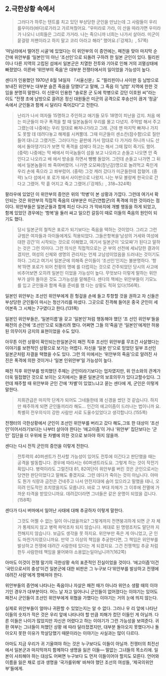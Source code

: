 ## 2.극한상황 속에서

> 그러다가 하루는 텐트를 치고 있던 부상당한 군인을 만났는데 그 사람들이 우리 를우미라(바다)로가라고 가르쳐줬어요. “우미라로 가라, 이 산을 따라가면 우미라가 나오니 너희들은 그리로 가거라. 나는 죽으니까 너희는 나가서 살아라. 미군이 묻걸랑 저팬이라고 하지 말고 코리 아라고 해라” 했어요.(『강제3』, 57쪽)

‘마닐라에서 떨어진 시골’에 있었다는 이 위안부의 이 증언에는, 패전을 맞아 마지막 순간에 위안부를 ‘일본인’이 아닌 ‘조선인’으로 되돌려 구하려 한 일본 군인이 있다. 필리핀이나 다른 지역의 고립된 섬에서 일본군은 치열한 전투와 기아로 인해 거의 괴멸상태에 빠졌었다. 이른바 ‘위안부의 죽음’은 대부분 전쟁터에서의 일이었을 가능성이 높다.

센다가 인용했던 1970년 8월 14일자 『서울신문』도 “필리핀이나 사이판 등 남방으로 보내진 위안부는 대부분 슬픈 죽음을 당했다”고 말해, 그 죽음 이 ‘남방’ 지역에 한한 것임을 분명히 말한다. 이 신문이 인용한 “솔로몬 군 도에 학병으로 갔던 이호원 씨”라는 이도 “전쟁 초에 남방으로 끌려온 정신 대원들은 미군의 공격으로 후송선이 끊겨 ‘정글’ 속에서 군인들과 함께 시 달리다 죽어갔다”고 전한다.

> 난리가 나서 여자들 15명하고 주인하고 애기들 모두 18명이 피난을 갔지. 처음 에는 미군들이 마구 폭격을 할 때 일본놈들이 우리를 몰고 다녔지. 주먹밥 해서 주고 그랬는데 나중에는 우리 맘대로 빠져나가라고 그래. 근데 맨 마지막 빠져나 가지도 못할 데 데려다놓고 해제를 시켜뿔데. 그때 미군들이 센소칸(잠수함)으로 질만들어 대니고 그랬거든. 그러다가는 끝판에 가서 맘대로 다 가거라 하니까 나도 산에서 돌아댕기다가 보면 막 폭격을 섬에다 하고는 해서 그때 많이 죽기도 했어. (중략) 나중에는 막 배에서 미국놈들이 섬을 보고 나오라고 손들고 나오면 안 죽인다고 나오라고 배 에서 방송을 하면서 뺑뺑 돌았어. 그런데 손들고 나가면 그 뒤에서 일본놈들이 쏴 죽여버렸어. 나가면 오모쨔(장난감)맹으로 놀려먹고 죽인게 우리 손에 죽으라 고 쏴부렀어. (중략) 그것 캐러 갔다가 미군들한테 잡혔어. (중략) 노다 섬에서 포 로가 돼서 사이판으로 나왔지. 나는 부모 볼랑케 한국으로 간다고 그랬어. 막 흩 어지고 죽고 그랬어.(『강제5』, 318~324쪽)

팔라우에 있었던 이 위안부의 증언은 위의 ‘학병’이 본 상황과 가깝다. 그런데 여기서 확인되는 것은 위안부의 직접적 죽음의 대부분은 미군(연합군)의 폭격에 의한 것이라는  점이다. 위안부들은 일본군들과 함께 피신 다니다 가 막바지에 개별 행동을 하게 되었고, 함께 있었던 경우에는 ‘항복’을 둘러 싸고 일으킨 갈등이 때로 이들의 죽음의 원인이 되기도 했다.

> 당시 일본군의 철칙은 포로가 되기보다는 죽음을 택하는 것이었다. 그리고 그런 규범은 여자들과 아이들에게도 적용되었다. 그들은항복을‘남성의 거세와 여성에 대한 강간’이 시작되는 것으로 이해했고, 여기서 일본군이 ‘오모쨔’가 된다고 말하는 것은 그런 의미다. 그런 의식은 직접적으로는 군 부의 선전에 세뇌당한 결과이겠지만, 여성의 신체와 생명의 관리자는 언제 고남성이었음을 드러내는 것이기도 하다. 그리고 여기서 일본군에 의해죽 은이들이 ‘조선인’인지는 불분명하다. ‘항복’하면 포로가 되어 천황의 명예 를 더럽히는 것으로 간주되었던 당시의 사고에 비추어보면 오히려 일본인 이었을 가능성이 높다. 무엇보다 이렇게 말하는 위안부가 살아 돌아온 것도 그가능성을 말해준다.
센다의 책에는 위안부들이 기모노를 입고 군인들과 함께 죽을 준비를 했 다는 상황도 적혀 있다(156쪽).

일본인 위안부는 조선인 위안부에게 흰 헝겊을 손에 들고 투항할 것을 권하고 자 신들은 부상당한 군인들이 마시는 청산가리를 마셨다. 그곳으로 진격해 들어온 중국 군인이 세어본즉 그 시체는 7구였다고 한다.(131쪽)

일본인 위안부들은, ‘일본이름’을 갖고 ‘일본인’처럼 행동해야 했던 ‘조 선인 위안부’들을 패전의 순간에 ‘조선인’으로 되돌리려 했다. 어쩌면 그들 의‘죽음’은 ‘일본인’에게만 허용된 의무이자 긍지의 표현이었을 수도 있다.

아무튼 이런 상황이 확인되는한일본군이 패전 직후 조선인 위안부를 무조건 사살했다는 이야기를 보편적인 상황으로 보기는 어렵다. 자신을 ‘일본 인’으로 믿었던 일부 조선인 일본군처럼 자결을 택했을 수도 있다. 그런 의 미에서는 ‘위안부의 죽음’으로 알려진 사진은 폭격에 의한 것이거나 ‘일본 인위안부’일 가능성이 높다.

패전 직후 위안부를 방치했던 주체는 군인이라기보다는 업자였지만, 위 안소와의 관계가 더욱 밀접했던 것으로 보이는 오지에서는 물론 일본군의 보호의무가 있다고할수있다.
그런데 패주할 때 위안부와 군인 간에 ‘차별’이 있었느냐고 묻는 센다에 게, 군인은 이렇게 말한다.

> 지휘관급은 마지막 단계가 되어도 그네들한테 꽤 신경을 썼던 것 같습니다. 하지 만 패주하게 되면 군인들끼리라 해도… 인간의 에고이즘이 드러나는 법이니까 요. 특별히 전우의식이 강한 사람만 서로 도울수있었다고 생각합니다.(155쪽)

전쟁터의 극한상황에서 군인이 조선인 위안부를 버리고 갔다 해도,그또 한 대상이 ‘조선인’이어서라기보다는 나부터 살아야 한다는 ‘에고이즘’이 거나 ‘위안부’ 집단보다는 ‘군인’ 집단을 더 우위에 둔 차별에 의한 것으로 보아야 하지 않을까.

센다는 다시 전직 군인의 증언을 이렇게 전한다.

> 전투력의 40퍼센트가 전사할 가능성이 있어도 전투에 이긴다고 판단했을 때는 공격을 발동합니다. 경우에 따라서는 60퍼센트라도요. 그렇게 하는 것이 작전기 획입니다. 병력이라도 그럴진대 81, 82여단이 위안부를 버린 것은 군인으로서는 당연한 판단이었다고 말해도 좋겠지요. 그런 데다가 죽이는 것이 아닙니다. 아마도 뭔가 식량과 금전은 건네주고 나서 안전지대에 숨어 있으라고 말했을 테니, 오히려 인도적인 조치였을지도 모릅니다. 바로 그 부대 자체가 그 이후에 전멸에 가까운 타격을 받았으니까요. 데려갔더라면 그녀들은 같은 운명이 되었을 겁니다.(158쪽)

센다가 다시 버마에서 일어난 사태에 대해 추궁하자 이렇게 말한다.

> 그것도 어쩔 수 없는 일이 아니었을까요? 그렇게까지 전면붕괴하게 되면 군 자 체가 통제되지 않고 병력 파악조차 되지 않습니다. 제대로 된 명령조차도 말단까 지 전해지지 않습니다. 보급도 생각을 못 하지요. 위안부만 죽은 게 아니었고, 군 인도 마찬가지였으니까요. 만약 그 이상의 책임을 추궁한다면, 그 책임은 위안부를 발상하고 전쟁에 데려간 사람한테 있다는 게 되겠지요. 그건 전쟁책임 추궁 처럼 한두 사람한테 책임을 물어봐야 소용없는일아닙니까?(162쪽)

아마도 이것이 전쟁 말기의 극한상황 속의 표준적인 진실이었을 것이다. ‘에고이즘’이건 ‘국민으로서의 충성’이건 일본군에 대한 비판은 그 누구보 다‘위안부를 발상하고 전쟁에 데려간 사람’에게 향해져야 한다.

위안부들의 증언에 나타나는 죽음이나 자살은 패전 때가 아니라 위안소 생활 때의 이야기인 경우가 대부분이다. 어느 날 자고 일어나니 군인들이 없어졌다는 이야기는 있어도 패전시 군인들이 조선인 위안부에게 위협을 가했다는 이야기는 거의 눈에 띄지 않는다.

실제로 위안부들이 얼마나 귀환할 수 있었는지는 알 수 없다. 그러나 우 리 앞에 나타난 이들의 숫자가 적은 것은 우리 앞에 나타나야 할 만큼 피해가 컸던 이들인 게 아닐까. 다른 이들은 나이가 많았지만 자신은 어렸다고 하는 이야기가 그런 가능성을 보여준다. 귀환 여부는 그녀들이 처했던 상황 에 따라 달라졌겠지만, 대부분 돌아오지 못했다거나 돌아오지 못한 이유가 학살당했기 때문이라는 이야기는 사실과는 많이 다르다.

아마도 지금 우리가 귀 기울여야 하는 것은 누구보다도 이들이 아닐까. 전쟁터의 최전선에서 일본군과 마지막까지 함께하다 생명을 잃은 이들— 말없는 그녀들의 목소리에. 일본이 사죄해야 하는 대상도 어쩌면 누구보다 도 먼저 이들이어야 할지도 모른다. 언어와 이름을 잃은 채로 성과 생명을 ‘국가를위해’ 바쳐야 했던 조선의 여성들, ‘제국의위안부’들에게.